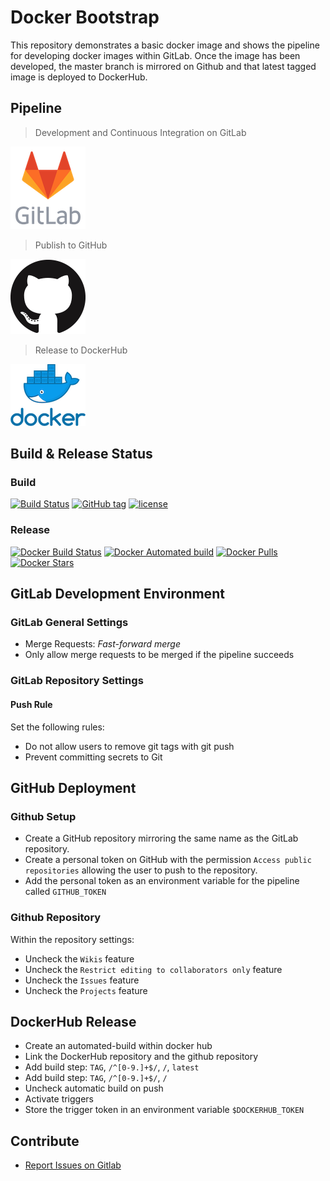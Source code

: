 # Docker Bootstrap

This repository demonstrates a basic docker image and shows the pipeline for 
developing docker images within GitLab.
Once the image has been developed, the master branch is mirrored on Github 
and that latest tagged image is deployed to DockerHub.

## Pipeline

> Development and Continuous Integration on GitLab

![gitlab_logo](https://raw.githubusercontent.com/TheYorkshireDev/docker-bootstrap/master/resources/gitlab.png)

> Publish to GitHub

![github_logo](https://raw.githubusercontent.com/TheYorkshireDev/docker-bootstrap/master/resources/github.png)

> Release to DockerHub

![dockerhub_logo](https://raw.githubusercontent.com/TheYorkshireDev/docker-bootstrap/master/resources/dockerhub.png)

## Build & Release Status

### Build

[![Build Status](https://gitlab.com/TheYorkshireDev/docker-bootstrap/badges/master/build.svg)](https://gitlab.com/TheYorkshireDev/docker-bootstrap/pipelines)
[![GitHub tag](https://img.shields.io/github/tag/theyorkshiredev/docker-bootstrap.svg)](https://github.com/theyorkshiredev/docker-bootstrap/releases)
[![license](https://img.shields.io/github/license/theyorkshiredev/docker-bootstrap.svg)](https://github.com/theyorkshiredev/docker-bootstrap/blob/master/LICENCE)

### Release

[![Docker Build Status](https://img.shields.io/docker/build/theyorkshiredev/docker-bootstrap.svg)](https://hub.docker.com/r/theyorkshiredev/docker-bootstrap/)
[![Docker Automated build](https://img.shields.io/docker/automated/theyorkshiredev/docker-bootstrap.svg)](https://hub.docker.com/r/theyorkshiredev/docker-bootstrap/)
[![Docker Pulls](https://img.shields.io/docker/pulls/theyorkshiredev/docker-bootstrap.svg)](https://hub.docker.com/r/theyorkshiredev/docker-bootstrap/)
[![Docker Stars](https://img.shields.io/docker/stars/theyorkshiredev/docker-bootstrap.svg)](https://hub.docker.com/r/theyorkshiredev/docker-bootstrap/)

## GitLab Development Environment

### GitLab General Settings

* Merge Requests: *Fast-forward merge*
* Only allow merge requests to be merged if the pipeline succeeds

### GitLab Repository Settings

#### Push Rule

Set the following rules:

* Do not allow users to remove git tags with git push
* Prevent committing secrets to Git

## GitHub Deployment

### Github Setup

* Create a GitHub repository mirroring the same name as the GitLab repository.
* Create a personal token on GitHub with the permission `Access public repositories` allowing the user to push to the repository.
* Add the personal token as an environment variable for the pipeline called `GITHUB_TOKEN`

### Github Repository

Within the repository settings:

* Uncheck the `Wikis` feature
* Uncheck the `Restrict editing to collaborators only` feature
* Uncheck the `Issues` feature
* Uncheck the `Projects` feature

## DockerHub Release

* Create an automated-build within docker hub
* Link the DockerHub repository and the github repository
* Add build step: `TAG`, `/^[0-9.]+$/`, `/`, `latest`
* Add build step: `TAG`, `/^[0-9.]+$/`, `/`
* Uncheck automatic build on push
* Activate triggers
* Store the trigger token in an environment variable `$DOCKERHUB_TOKEN`

## Contribute

* [Report Issues on Gitlab](https://gitlab.com/TheYorkshireDev/docker-bootstrap/issues)
